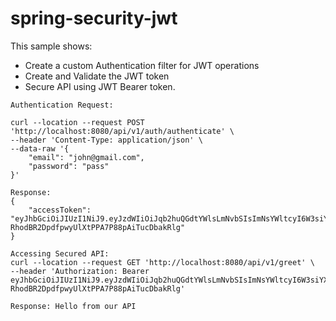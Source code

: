 # spring-security-jwt

This sample shows:
* Create a custom Authentication filter for JWT operations
* Create and Validate the JWT token
* Secure API using JWT Bearer token.

```
Authentication Request:

curl --location --request POST 'http://localhost:8080/api/v1/auth/authenticate' \
--header 'Content-Type: application/json' \
--data-raw '{
    "email": "john@gmail.com",
    "password": "pass"
}'

Response:
{
    "accessToken": "eyJhbGciOiJIUzI1NiJ9.eyJzdWIiOiJqb2huQGdtYWlsLmNvbSIsImNsYWltcyI6W3siYXV0aG9yaXR5IjoiUk9MRV9BRE1JTiJ9XSwiZXhwIjoxNjczMDUyNTIwLCJpYXQiOjE2NzMwMTY1MjB9.LxZk-RhodBR2DpdfpwyUlXtPPA7P88pAiTucDbakRlg"
}

Accessing Secured API:
curl --location --request GET 'http://localhost:8080/api/v1/greet' \
--header 'Authorization: Bearer eyJhbGciOiJIUzI1NiJ9.eyJzdWIiOiJqb2huQGdtYWlsLmNvbSIsImNsYWltcyI6W3siYXV0aG9yaXR5IjoiUk9MRV9BRE1JTiJ9XSwiZXhwIjoxNjczMDUyNTIwLCJpYXQiOjE2NzMwMTY1MjB9.LxZk-RhodBR2DpdfpwyUlXtPPA7P88pAiTucDbakRlg'

Response: Hello from our API

```
